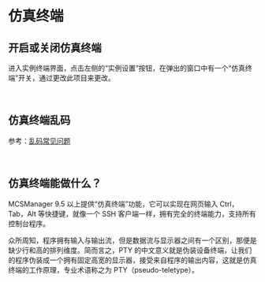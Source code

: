 # 仿真终端


## 开启或关闭仿真终端

进入实例终端界面，点击左侧的“实例设置”按钮，在弹出的窗口中有一个“仿真终端”开关，通过更改此项目来更改。

<br />

## 仿真终端乱码

参考：[乱码常见问题](./code.md)

<br />


## 仿真终端能做什么？


MCSManager 9.5 以上提供“仿真终端”功能，它可以实现在网页输入 Ctrl，Tab，Alt 等快捷键，就像一个 SSH 客户端一样，拥有完全的终端能力，支持所有控制台程序。

众所周知，程序拥有输入与输出流，但是数据流与显示器之间有一个区别，那便是缺少行和高的排列维度。简而言之，PTY 的中文意义就是伪装设备终端，让我们的程序伪装成一个拥有固定高宽的显示器，接受来自程序的输出内容，这就是仿真终端的工作原理，专业术语称之为 PTY（pseudo-teletype）。


<br />